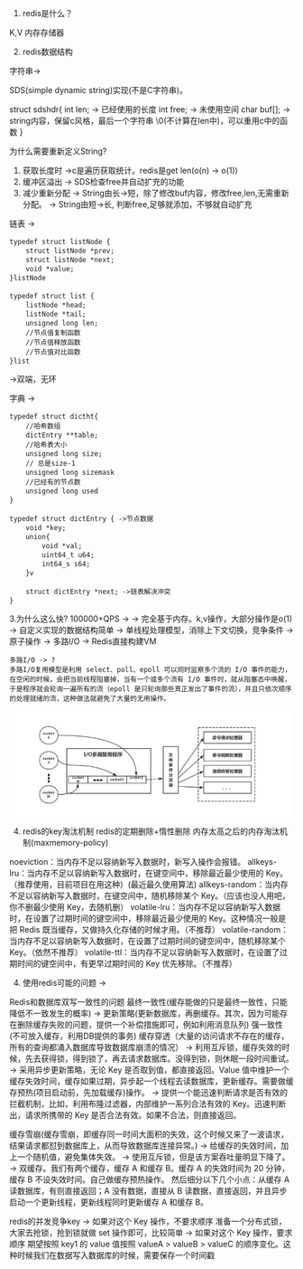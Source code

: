 1. redis是什么？

K,V 内存存储器

2. redis数据结构

字符串->

SDS(simple dynamic string)实现(不是C字符串)。

struct sdshdr{
    int len; -> 已经使用的长度
    int free; -> 未使用空间
    char buf[]; -> string内容，保留c风格，最后一个字符串 \0(不计算在len中)，可以重用c中的函数
}

为什么需要重新定义String?
1. 获取长度时
    ->c是遍历获取统计。redis是get len(o(n) -> o(1))
2. 缓冲区溢出
    -> SDS检查free并自动扩充的功能
3. 减少重新分配
    -> String由长->短，除了修改buf内容，修改free,len,无需重新分配。
    -> String由短->长, 判断free,足够就添加，不够就自动扩充

链表 ->
```
typedef struct listNode {
    struct listNode *prev;
    struct listNode *next;
    void *value; 
}listNode

typedef struct list {
    listNode *head;
    listNode *tail;
    unsigned long len;
    //节点值复制函数
    //节点值释放函数
    //节点值对比函数
}list
```
->双端，无环

字典 ->
```
typedef struct dictht{
    //哈希数组
    dictEntry **table;
    //哈希表大小
    unsigned long size;
    // 总是size-1
    unsigned long sizemask
    //已经有的节点数
    unsigned long used
}

typedef struct dictEntry { ->节点数据
    void *key;
    union{
        void *val;
        uint64_t u64;
        int64_s s64;
    }v

    struct dictEntry *next; ->链表解决冲突
}
```

3.为什么这么快? 100000+QPS ->
    -> 完全基于内存。k,v操作，大部分操作是o(1)
    -> 自定义实现的数据结构简单
    -> 单线程处理模型，消除上下文切换，竞争条件 ->原子操作
    -> 多路I/O
    -> Redis直接构建VM

    多路I/O -> ?
    多路I/O复用模型是利用 select、poll、epoll 可以同时监察多个流的 I/O 事件的能力，在空闲的时候，会把当前线程阻塞掉，当有一个或多个流有 I/O 事件时，就从阻塞态中唤醒，于是程序就会轮询一遍所有的流（epoll 是只轮询那些真正发出了事件的流），并且只依次顺序的处理就绪的流，这种做法就避免了大量的无用操作。

![redis_io](img/redis_io.png)

4. redis的key淘汰机制
    redis的定期删除+惰性删除
    内存太高之后的内存淘汰机制(maxmemory-policy)

noeviction：当内存不足以容纳新写入数据时，新写入操作会报错。
allkeys-lru：当内存不足以容纳新写入数据时，在键空间中，移除最近最少使用的 Key。（推荐使用，目前项目在用这种）(最近最久使用算法)
allkeys-random：当内存不足以容纳新写入数据时，在键空间中，随机移除某个 Key。（应该也没人用吧，你不删最少使用 Key，去随机删）
volatile-lru：当内存不足以容纳新写入数据时，在设置了过期时间的键空间中，移除最近最少使用的 Key。这种情况一般是把 Redis 既当缓存，又做持久化存储的时候才用。（不推荐）
volatile-random：当内存不足以容纳新写入数据时，在设置了过期时间的键空间中，随机移除某个 Key。（依然不推荐）
volatile-ttl：当内存不足以容纳新写入数据时，在设置了过期时间的键空间中，有更早过期时间的 Key 优先移除。（不推荐）



4. 使用redis可能的问题 ->
 
  Redis和数据库双写一致性的问题
    最终一致性(缓存能做的只是最终一致性，只能降低不一致发生的概率)
        -> 更新策略(更新数据库，再删缓存。其次，因为可能存在删除缓存失败的问题，提供一个补偿措施即可，例如利用消息队列)
    强一致性(不可放入缓存，利用DB提供的事务)
  缓存穿透（大量的访问请求不存在的缓存，所有的查询都涌入数据库导致数据库崩溃的情况）
    -> 利用互斥锁，缓存失效的时候，先去获得锁，得到锁了，再去请求数据库。没得到锁，则休眠一段时间重试。
    -> 采用异步更新策略，无论 Key 是否取到值，都直接返回。Value 值中维护一个缓存失效时间，缓存如果过期，异步起一个线程去读数据库，更新缓存。需要做缓存预热(项目启动前，先加载缓存)操作。
    -> 提供一个能迅速判断请求是否有效的拦截机制，比如，利用布隆过滤器，内部维护一系列合法有效的 Key。迅速判断出，请求所携带的 Key 是否合法有效。如果不合法，则直接返回。


  缓存雪崩(缓存雪崩，即缓存同一时间大面积的失效，这个时候又来了一波请求，结果请求都怼到数据库上，从而导致数据库连接异常。)
    -> 给缓存的失效时间，加上一个随机值，避免集体失效。
    -> 使用互斥锁，但是该方案吞吐量明显下降了。
    -> 双缓存。我们有两个缓存，缓存 A 和缓存 B。缓存 A 的失效时间为 20 分钟，缓存 B 不设失效时间。自己做缓存预热操作。
    然后细分以下几个小点：从缓存 A 读数据库，有则直接返回；A 没有数据，直接从 B 读数据，直接返回，并且异步启动一个更新线程，更新线程同时更新缓存 A 和缓存 B。

  redis的并发竞争key
    -> 如果对这个 Key 操作，不要求顺序
        准备一个分布式锁，大家去抢锁，抢到锁就做 set 操作即可，比较简单
    -> 如果对这个 Key 操作，要求顺序
        期望按照 key1 的 value 值按照 valueA > valueB > valueC 的顺序变化。这种时候我们在数据写入数据库的时候，需要保存一个时间戳
